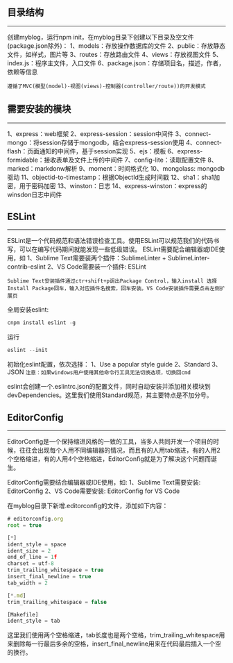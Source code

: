 ## 目录结构
***
创建myblog，运行npm init，在myblog目录下创建以下目录及空文件(package.json除外)：
1、models：存放操作数据库的文件
2、public：存放静态文件，如样式，图片等
3、routes：存放路由文件
4、views：存放视图文件
5、index.js：程序主文件，入口文件
6、package.json：存储项目名，描述，作者，依赖等信息

`遵循了MVC(模型(model)-视图(views)-控制器(controller/route))的开发模式`

## 需要安装的模块
***
1、express：web框架
2、express-session：session中间件
3、connect-mongo：将session存储于mongodb，结合express-session使用
4、connect-flash：页面通知的中间件，基于session实现
5、ejs：模板
6、express-formidable：接收表单及文件上传的中间件
7、config-lite：读取配置文件
8、marked：markdonw解析
9、moment：时间格式化
10、mongolass: mongodb驱动
11、objectid-to-timestamp：根据ObjectId生成时间戳
12、sha1：sha1加密，用于密码加密
13、winston：日志
14、express-winston：express的winsdon日志中间件

## ESLint
***
ESLint是一个代码规范和语法错误检查工具。使用ESLint可以规范我们的代码书写，可以在编写代码期间就能发现一些低级错误。
ESLint需要配合编辑器或IDE使用，如
1、Sublime Text需要装两个插件：SublimeLinter + SublimeLinter-contrib-eslint
2、VS Code需要装一个插件: ESLint

`Sublime Text安装插件通过ctr+shift+p调出Package Control，输入install 选择Install Package回车，输入对应插件名搜索，回车安装。VS Code安装插件需要点击左侧扩展页`

全局安装eslint:
```javascript
cnpm install eslint -g
```
运行
```javascript
eslint --init
```
初始化eslint配置，依次选择：
1、Use a popular style guide
2、Standard
3、JSON
`注意：如果windows用户使用其他命令行工具无法切换选项，切换回cmd`

eslint会创建一个.eslintrc.json的配置文件，同时自动安装并添加相关模块到devDependencies。这里我们使用Standard规范，其主要特点是不加分号。

## EditorConfig
***
EditorConfig是一个保持缩进风格的一致的工具，当多人共同开发一个项目的时候，往往会出现每个人用不同编辑器的情况，而且有的人用tab缩进，有的人用2个空格缩进，有的人用4个空格缩进，EditorConfig就是为了解决这个问题而诞生。

EditorConfig需要结合编辑器或IDE使用，如:
1、Sublime Text需要安装: EditorConfig
2、VS Code需要安装: EditorConfig for VS Code

在myblog目录下新增.editorconfig的文件，添加如下内容：
```javascript
# editorconfig.org
root = true

[*]
ident_style = space
ident_size = 2
end_of_line = 1f
charset = utf-8
trim_trailing_whitespace = true
insert_final_newline = true
tab_width = 2

[*.md]
trim_trailing_whitespace = false

[Makefile]
ident_style = tab
```

这里我们使用两个空格缩进，tab长度也是两个空格，trim_trailing_whitespace用来删除每一行最后多余的空格，insert_final_newline用来在代码最后插入一个空的换行。